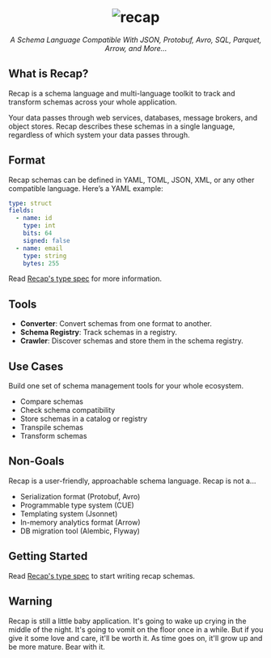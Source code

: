 <h1 align="center">
  <img src="https://github.com/recap-cloud/recap/blob/main/static/recap-logo.png?raw=true" alt="recap"></a>
  <br>
</h1>

<p align="center">
<i>A Schema Language Compatible With JSON, Protobuf, Avro, SQL, Parquet, Arrow, and More...</i>
</p>

## What is Recap?

Recap is a schema language and multi-language toolkit to track and transform schemas across your whole application.

Your data passes through web services, databases, message brokers, and object stores. Recap describes these schemas in a single language, regardless of which system your data passes through.

## Format

Recap schemas can be defined in YAML, TOML, JSON, XML, or any other compatible language. Here’s a YAML example:

```yaml
type: struct
fields:
  - name: id
    type: int
    bits: 64
    signed: false
  - name: email
    type: string
    bytes: 255
```

Read [Recap's type spec](https://recap.build/spec) for more information.

## Tools

* **Converter**: Convert schemas from one format to another.
* **Schema Registry**: Track schemas in a registry.
* **Crawler**: Discover schemas and store them in the schema registry.

## Use Cases

Build one set of schema management tools for your whole ecosystem.

* Compare schemas
* Check schema compatibility
* Store schemas in a catalog or registry
* Transpile schemas
* Transform schemas

## Non-Goals

Recap is a user-friendly, approachable schema language. Recap is not a...

* Serialization format (Protobuf, Avro)
* Programmable type system (CUE)
* Templating system (Jsonnet)
* In-memory analytics format (Arrow)
* DB migration tool (Alembic, Flyway)

## Getting Started

Read [Recap's type spec](https://recap.build/spec) to start writing recap schemas.

## Warning

Recap is still a little baby application. It's going to wake up crying in the middle of the night. It's going to vomit on the floor once in a while. But if you give it some love and care, it'll be worth it. As time goes on, it'll grow up and be more mature. Bear with it.

